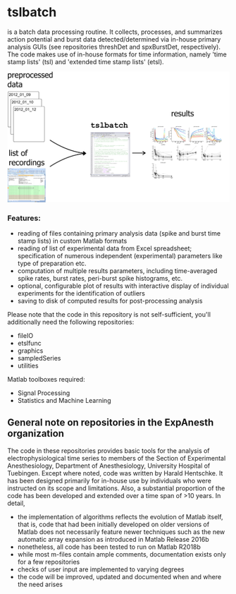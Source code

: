 # tslbatch

is a batch data processing routine. It collects, processes, and summarizes action potential and burst data detected/determined via in-house primary analysis GUIs (see repositories threshDet and spxBurstDet, respectively). The code makes use of in-house formats for time information, namely 'time stamp lists' (tsl) and 'extended time stamp lists' (etsl). 

![screenshot](/doc/schema_tslbatch.png)

### Features: 
* reading of files containing primary analysis data (spike and burst time stamp lists) in custom Matlab formats
* reading of list of experimental data from Excel spreadsheet; specification of numerous independent (experimental) parameters like type of preparation etc.
* computation of multiple results parameters, including time-averaged spike rates, burst rates, peri-burst spike histograms, etc.
* optional, configurable plot of results with interactive display of individual experiments for the identification of outliers
* saving to disk of computed results for post-processing analysis

Please note that the code in this repository is not self-sufficient, you'll additionally need the following repositories:
* fileIO
* etslfunc
* graphics
* sampledSeries
* utilities

Matlab toolboxes required:
* Signal Processing
* Statistics and Machine Learning


## General note on repositories in the ExpAnesth organization
The code in these repositories provides basic tools for the analysis of electrophysiological time series to members of the Section of Experimental Anesthesiology, Department of Anesthesiology, University Hospital of Tuebingen. Except where noted, code was written by Harald Hentschke. It has been designed primarily for in-house use by individuals who were instructed on its scope and limitations. Also, a substantial proportion of the code has been developed and extended over a time span of >10 years. In detail,

* the implementation of algorithms reflects the evolution of Matlab itself, that is, code that had been initially developed on older versions of Matlab does not necessarily feature newer techniques such as the new automatic array expansion as introduced in Matlab Release 2016b
* nonetheless, all code has been tested to run on Matlab R2018b
* while most m-files contain ample comments, documentation exists only for a few repositories
* checks of user input are implemented to varying degrees
* the code will be improved, updated and documented when and where the need arises